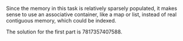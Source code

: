 Since the memory in this task is relatively sparsely populated, it makes sense to use an associative container, like a map or list, instead of real contiguous memory, which could be indexed.

The solution for the first part is 7817357407588.
